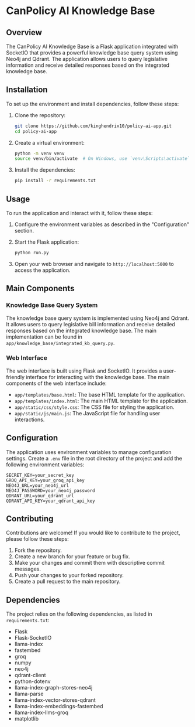 # CanPolicy AI Knowledge Base

## Overview

The CanPolicy AI Knowledge Base is a Flask application integrated with SocketIO that provides a powerful knowledge base query system using Neo4j and Qdrant. The application allows users to query legislative information and receive detailed responses based on the integrated knowledge base.

## Installation

To set up the environment and install dependencies, follow these steps:

1. Clone the repository:
   ```bash
   git clone https://github.com/kinghendrix10/policy-ai-app.git
   cd policy-ai-app
   ```

2. Create a virtual environment:
   ```bash
   python -m venv venv
   source venv/bin/activate  # On Windows, use `venv\Scripts\activate`
   ```

3. Install the dependencies:
   ```bash
   pip install -r requirements.txt
   ```

## Usage

To run the application and interact with it, follow these steps:

1. Configure the environment variables as described in the "Configuration" section.

2. Start the Flask application:
   ```bash
   python run.py
   ```

3. Open your web browser and navigate to `http://localhost:5000` to access the application.

## Main Components

### Knowledge Base Query System

The knowledge base query system is implemented using Neo4j and Qdrant. It allows users to query legislative bill information and receive detailed responses based on the integrated knowledge base. The main implementation can be found in `app/knowledge_base/integrated_kb_query.py`.

### Web Interface

The web interface is built using Flask and SocketIO. It provides a user-friendly interface for interacting with the knowledge base. The main components of the web interface include:

- `app/templates/base.html`: The base HTML template for the application.
- `app/templates/index.html`: The main HTML template for the application.
- `app/static/css/style.css`: The CSS file for styling the application.
- `app/static/js/main.js`: The JavaScript file for handling user interactions.

## Configuration

The application uses environment variables to manage configuration settings. Create a `.env` file in the root directory of the project and add the following environment variables:

```
SECRET_KEY=your_secret_key
GROQ_API_KEY=your_groq_api_key
NEO4J_URL=your_neo4j_url
NEO4J_PASSWORD=your_neo4j_password
QDRANT_URL=your_qdrant_url
QDRANT_API_KEY=your_qdrant_api_key
```

## Contributing

Contributions are welcome! If you would like to contribute to the project, please follow these steps:

1. Fork the repository.
2. Create a new branch for your feature or bug fix.
3. Make your changes and commit them with descriptive commit messages.
4. Push your changes to your forked repository.
5. Create a pull request to the main repository.

## Dependencies

The project relies on the following dependencies, as listed in `requirements.txt`:

- Flask
- Flask-SocketIO
- llama-index
- fastembed
- groq
- numpy
- neo4j
- qdrant-client
- python-dotenv
- llama-index-graph-stores-neo4j
- llama-parse
- llama-index-vector-stores-qdrant
- llama-index-embeddings-fastembed
- llama-index-llms-groq
- matplotlib
